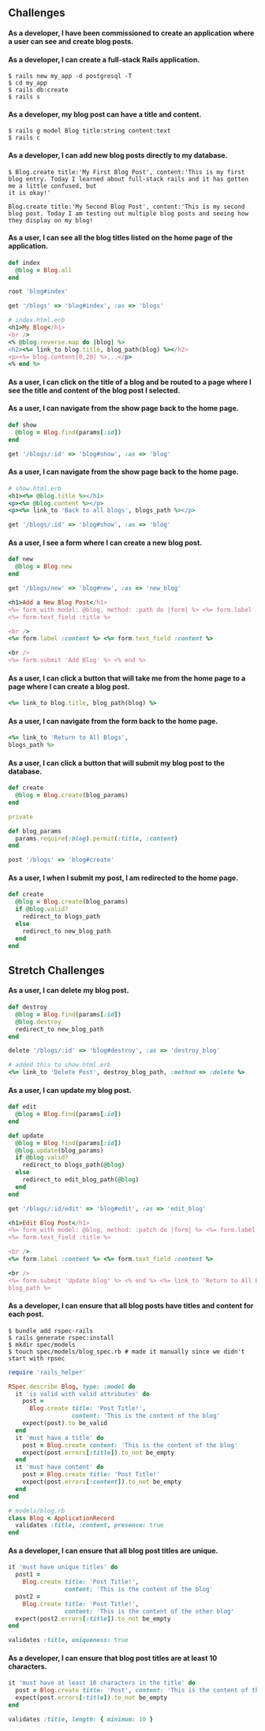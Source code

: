 ## Challenges

#### As a developer, I have been commissioned to create an application where a user can see and create blog posts.

#### As a developer, I can create a full-stack Rails application.

```Shell
$ rails new my_app -d postgresql -T
$ cd my_app
$ rails db:create
$ rails s
```

#### As a developer, my blog post can have a title and content.

```Shell
$ rails g model Blog title:string content:text
$ rails c
```

#### As a developer, I can add new blog posts directly to my database.

```Shell
$ Blog.create title:'My First Blog Post', content:'This is my first blog entry. Today I learned about full-stack rails and it has gotten me a little confused, but
it is okay!'

Blog.create title:'My Second Blog Post', content:'This is my second blog post. Today I am testing out multiple blog posts and seeing how they display on my blog!
```

#### As a user, I can see all the blog titles listed on the home page of the application.

```Ruby
def index
  @blog = Blog.all
end
```

```Ruby
root 'blog#index'
```

```Ruby
get '/blogs' => 'blog#index', :as => 'blogs'
```

```Ruby
# index.html.erb
<h1>My Blog</h1>
<br />
<% @blog.reverse.map do |blog| %>
<h2><%= link_to blog.title, blog_path(blog) %></h2>
<p><%= blog.content[0,20] %>...</p>
<% end %>
```

#### As a user, I can click on the title of a blog and be routed to a page where I see the title and content of the blog post I selected.

#### As a user, I can navigate from the show page back to the home page.

```Ruby
def show
  @blog = Blog.find(params[:id])
end
```

```Ruby
get '/blogs/:id' => 'blog#show', :as => 'blog'
```

#### As a user, I can navigate from the show page back to the home page.

```Ruby
# show.html.erb
<h1><%= @blog.title %></h1>
<p><%= @blog.content %></p>
<p><%= link_to 'Back to all blogs', blogs_path %></p>
```

```Ruby
get '/blogs/:id' => 'blog#show', :as => 'blog'
```

#### As a user, I see a form where I can create a new blog post.

```Ruby
def new
  @blog = Blog.new
end
```

```Ruby
get '/blogs/new' => 'blog#new', :as => 'new_blog'
```

```Ruby
<h1>Add a New Blog Post</h1>
<%= form_with model: @blog, method: :path do |form| %> <%= form.label :title %>
<%= form.text_field :title %>

<br />
<%= form.label :content %> <%= form.text_field :content %>

<br />
<%= form.submit 'Add Blog' %> <% end %>
```

#### As a user, I can click a button that will take me from the home page to a page where I can create a blog post.

```Ruby
<%= link_to blog.title, blog_path(blog) %>
```

#### As a user, I can navigate from the form back to the home page.

```Ruby
<%= link_to 'Return to All Blogs',
blogs_path %>
```

#### As a user, I can click a button that will submit my blog post to the database.

```Ruby
def create
  @blog = Blog.create(blog_params)
end

private

def blog_params
  params.require(:blog).permit(:title, :content)
end
```

```Ruby
post '/blogs' => 'blog#create'
```

#### As a user, I when I submit my post, I am redirected to the home page.

```Ruby
def create
  @blog = Blog.create(blog_params)
  if @blog.valid?
    redirect_to blogs_path
  else
    redirect_to new_blog_path
  end
end
```

## Stretch Challenges

#### As a user, I can delete my blog post.

```Ruby
def destroy
  @blog = Blog.find(params[:id])
  @blog.destroy
  redirect_to new_blog_path
end
```

```Ruby
delete '/blogs/:id' => 'blog#destroy', :as => 'destroy_blog'
```

```Ruby
# added this to show.html.erb
<%= link_to 'Delete Post', destroy_blog_path, :method => :delete %>
```

#### As a user, I can update my blog post.

```Ruby
def edit
  @blog = Blog.find(params[:id])
end

def update
  @blog = Blog.find(params[:id])
  @blog.update(blog_params)
  if @blog.valid?
    redirect_to blogs_path(@blog)
  else
    redirect_to edit_blog_path(@blog)
  end
end
```

```Ruby
get '/blogs/:id/edit' => 'blog#edit', :as => 'edit_blog'
```

```Ruby
<h1>Edit Blog Post</h1>
<%= form_with model: @blog, method: :patch do |form| %> <%= form.label :title %>
<%= form.text_field :title %>

<br />
<%= form.label :content %> <%= form.text_field :content %>

<br />
<%= form.submit 'Update blog' %> <% end %> <%= link_to 'Return to All Blog',
blog_path %>
```

#### As a developer, I can ensure that all blog posts have titles and content for each post.

```Shell
$ bundle add rspec-rails
$ rails generate rspec:install
$ mkdir spec/models
$ touch spec/models/blog_spec.rb # made it manually since we didn't start with rpsec
```

```Ruby
require 'rails_helper'

RSpec.describe Blog, type: :model do
  it 'is valid with valid attributes' do
    post =
      Blog.create title: 'Post Title!',
                  content: 'This is the content of the blog'
    expect(post).to be_valid
  end
  it 'must have a title' do
    post = Blog.create content: 'This is the content of the blog'
    expect(post.errors[:title]).to_not be_empty
  end
  it 'must have content' do
    post = Blog.create title: 'Post Title!'
    expect(post.errors[:content]).to_not be_empty
  end
end
```

```Ruby
# models/blog.rb
class Blog < ApplicationRecord
  validates :title, :content, presence: true
end
```

#### As a developer, I can ensure that all blog post titles are unique.

```Ruby
it 'must have unique titles' do
  post1 =
    Blog.create title: 'Post Title!',
                content: 'This is the content of the blog'
  post2 =
    Blog.create title: 'Post Title!',
                content: 'This is the content of the other blog'
  expect(post2.errors[:title]).to_not be_empty
end
```

```Ruby
validates :title, uniqueness: true
```

#### As a developer, I can ensure that blog post titles are at least 10 characters.

```Ruby
it 'must have at least 10 characters in the title' do
  post = Blog.create title: 'Post', content: 'This is the content of the blog'
  expect(post.errors[:title]).to_not be_empty
end
```

```Ruby
validates :title, length: { minimum: 10 }
```
